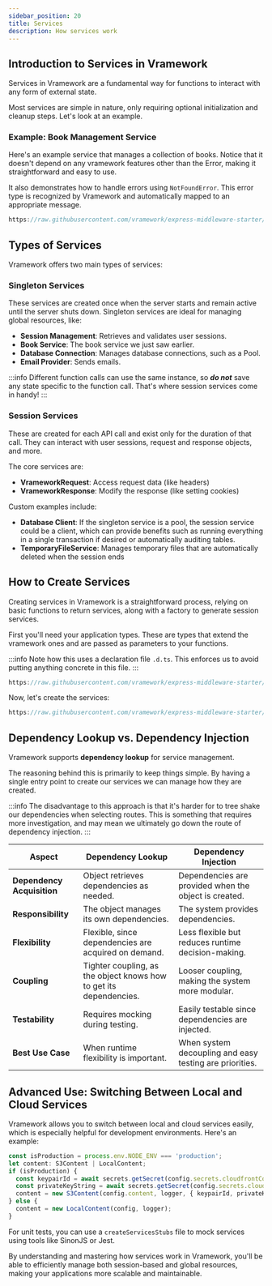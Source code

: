 ```yaml
---
sidebar_position: 20
title: Services  
description: How services work  
---
```


## Introduction to Services in Vramework

Services in Vramework are a fundamental way for functions to interact with any form of external state.

Most services are simple in nature, only requiring optional initialization and cleanup steps. Let's look at an example.

### Example: Book Management Service

Here's an example service that manages a collection of books. Notice that it doesn't depend on any vramework features other than the Error, making it straightforward and easy to use.

It also demonstrates how to handle errors using `NotFoundError`. This error type is recognized by Vramework and automatically mapped to an appropriate message.

```typescript reference title="Book Server"
https://raw.githubusercontent.com/vramework/express-middleware-starter/blob/master/src/book.service.ts
```

## Types of Services

Vramework offers two main types of services:

### Singleton Services

These services are created once when the server starts and remain active until the server shuts down. Singleton services are ideal for managing global resources, like:

- **Session Management**: Retrieves and validates user sessions.
- **Book Service**: The book service we just saw earlier.
- **Database Connection**: Manages database connections, such as a Pool.
- **Email Provider**: Sends emails.

:::info
Different function calls can use the same instance, so ***do not*** save any state specific to the function call. That's where session services come in handy!
:::

### Session Services

These are created for each API call and exist only for the duration of that call. They can interact with user sessions, request and response objects, and more.

The core services are:

- **VrameworkRequest**: Access request data (like headers)
- **VrameworkResponse**: Modify the response (like setting cookies)

Custom examples include:

- **Database Client**: If the singleton service is a pool, the session service could be a client, which can provide benefits such as running everything in a single transaction if desired or automatically auditing tables.
- **TemporaryFileService**: Manages temporary files that are automatically deleted when the session ends

## How to Create Services

Creating services in Vramework is a straightforward process, relying on basic functions to return services, along with a factory to generate session services.

First you'll need your application types. These are types that extend the vramework ones and are passed as parameters to your functions.

:::info
Note how this uses a declaration file `.d.ts`. This enforces us to avoid putting anything concrete in this file.
:::

```typescript reference title="Application Types"
https://raw.githubusercontent.com/vramework/express-middleware-starter/blob/master/types/application-types.d.ts
```

Now, let's create the services:

```typescript reference title="Application Types"
https://raw.githubusercontent.com/vramework/express-middleware-starter/blob/master/src/services.ts
```

## Dependency Lookup vs. Dependency Injection

Vramework supports **dependency lookup** for service management.

The reasoning behind this is primarily to keep things simple. By having a single entry point to create our services we can manage how they are created.

:::info
The disadvantage to this approach is that it's harder for to tree shake our dependencies when selecting routes. This is something that requires more investigation, and may mean we ultimately go down the route of dependency injection.
:::

| **Aspect**               | **Dependency Lookup**                                             | **Dependency Injection**                                         |
|--------------------------|------------------------------------------------------------------|------------------------------------------------------------------|
| **Dependency Acquisition**| Object retrieves dependencies as needed.                        | Dependencies are provided when the object is created.            |
| **Responsibility**        | The object manages its own dependencies.                        | The system provides dependencies.                                |
| **Flexibility**           | Flexible, since dependencies are acquired on demand.            | Less flexible but reduces runtime decision-making.               |
| **Coupling**              | Tighter coupling, as the object knows how to get its dependencies. | Looser coupling, making the system more modular.                 |
| **Testability**           | Requires mocking during testing.                                | Easily testable since dependencies are injected.                 |
| **Best Use Case**         | When runtime flexibility is important.                          | When system decoupling and easy testing are priorities.          |

## Advanced Use: Switching Between Local and Cloud Services

Vramework allows you to switch between local and cloud services easily, which is especially helpful for development environments. Here's an example:

```typescript
const isProduction = process.env.NODE_ENV === 'production';
let content: S3Content | LocalContent;
if (isProduction) {
  const keypairId = await secrets.getSecret(config.secrets.cloudfrontContentId);
  const privateKeyString = await secrets.getSecret(config.secrets.cloudfrontContentPrivateKey);
  content = new S3Content(config.content, logger, { keypairId, privateKeyString });
} else {
  content = new LocalContent(config, logger);
}
```

For unit tests, you can use a `createServicesStubs` file to mock services using tools like SinonJS or Jest.

By understanding and mastering how services work in Vramework, you'll be able to efficiently manage both session-based and global resources, making your applications more scalable and maintainable.
